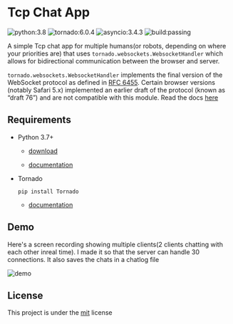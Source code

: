 # Tcp Chat App

![python:3.8](https://img.shields.io/badge/python-3.8-blue)
![tornado:6.0.4](https://img.shields.io/badge/tornado-6.0.4-orange)
![asyncio:3.4.3](https://img.shields.io/badge/asyncio-3.4.3-blueviolet)
![build:passing](https://img.shields.io/badge/build-passing-green)

A simple Tcp chat app for multiple humans(or robots, depending on where your priorities are) that uses 
```tornado.websockets.WebsocketHandler``` which  allows for bidirectional communication between the browser and server.

```tornado.websockets.WebsocketHandler``` implements the final version of the WebSocket protocol as defined in [RFC 6455](https://tools.ietf.org/html/rfc6455). 
Certain browser versions (notably Safari 5.x) implemented an earlier draft of the protocol (known as “draft 76”) 
and are not compatible with this module.
Read the docs [here](https://www.tornadoweb.org/en/stable/websocket.html)


## Requirements

- Python 3.7+ 

    - [download](https://www.python.org/downloads/)
    
    - [documentation](https://docs.python.org/3/)

- Tornado 
   ```
   pip install Tornado
   ```
    - [documentation](https://www.tornadoweb.org/en/stable/)



## Demo

Here's a screen recording showing multiple clients(2 clients chatting with each other inreal time). I made it so that the server can handle 30 connections.
It also saves the chats in a chatlog file
 
![demo](https://user-images.githubusercontent.com/39020723/81034191-000cbb00-8e9f-11ea-9999-3cdbe37da8de.gif)

## License

This project is under the [mit](#) license

